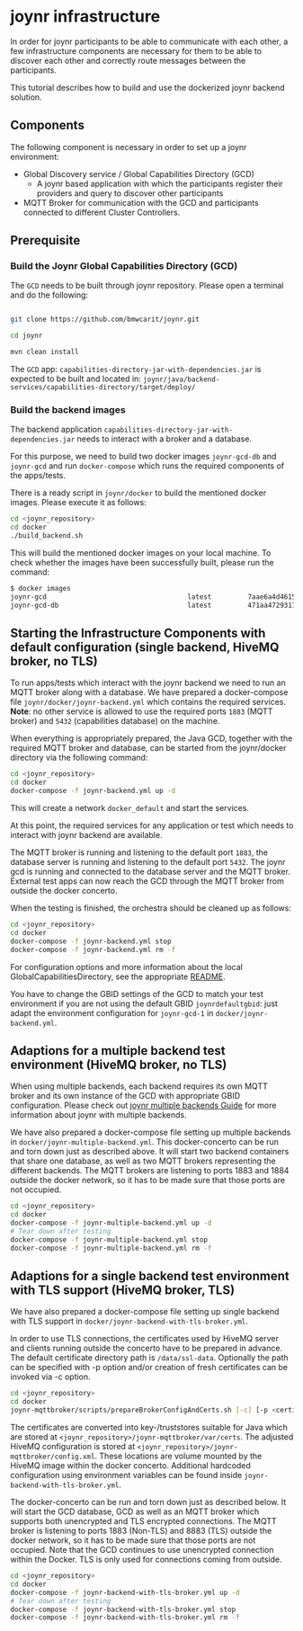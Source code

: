 # joynr infrastructure

In order for joynr participants to be able to communicate with
each other, a few infrastructure components are necessary for
them to be able to discover each other and correctly route
messages between the participants.

This tutorial describes how to build and use the dockerized joynr backend solution.

## Components

The following component is necessary in order to set up a joynr environment:

* Global Discovery service / Global Capabilities Directory (GCD)
  * A joynr based application with which the participants register their providers and query to
    discover other participants
* MQTT Broker for communication with the GCD and participants connected to different Cluster
  Controllers.

## Prerequisite

### Build the Joynr Global Capabilities Directory (GCD)
The `GCD` needs to be built through joynr repository. Please open a terminal and do the following:

```bash

git clone https://github.com/bmwcarit/joynr.git

cd joynr

mvn clean install

```
The `GCD` app: `capabilities-directory-jar-with-dependencies.jar` is expected to be built and located
in: `joynr/java/backend-services/capabilities-directory/target/deploy/`

### Build the backend images
The backend application `capabilities-directory-jar-with-dependencies.jar` needs to interact with a
broker and a database.

For this purpose, we need to build two docker images `joynr-gcd-db` and `joynr-gcd` and run
`docker-compose` which runs the required components of the apps/tests.

There is a ready script in `joynr/docker` to build the mentioned docker images. Please execute it
as follows:

```bash
cd <joynr_repository>
cd docker
./build_backend.sh
```
This will build the mentioned docker images on your local machine. To check whether the images have
been successfully built, please run the command:

```bash
$ docker images
joynr-gcd                                   latest         7aae6a4d4615   47 hours ago    260MB
joynr-gcd-db                                latest         471aa4729317   47 hours ago    192MB

```

## Starting the Infrastructure Components with default configuration (single backend, HiveMQ broker, no TLS)

To run apps/tests which interact with the joynr backend we need to run an MQTT
broker along with a database. We have prepared a docker-compose file `joynr/docker/joynr-backend.yml`
which contains the required services.  
**Note**: no other service is allowed to use the required ports `1883` (MQTT broker) and `5432`
(capabilities database) on the machine.

When everything is appropriately prepared, the Java GCD, together with the required MQTT broker and
database, can be started from the joynr/docker directory via the following command:

```bash
cd <joynr_repository>
cd docker
docker-compose -f joynr-backend.yml up -d
```
This will create a network `docker_default` and start the services.

At this point, the required services for any application or test which needs to interact with joynr
backend are available.

The MQTT broker is running and listening to the default port `1883`, the database server is running
and listening to the default port `5432`. The joynr gcd is running and connected to the database
server and the MQTT broker. External test apps can now reach the GCD through the MQTT broker from
outside the docker concerto.

When the testing is finished, the orchestra should be cleaned up as follows:

```bash
cd <joynr_repository>
cd docker
docker-compose -f joynr-backend.yml stop
docker-compose -f joynr-backend.yml rm -f
```

For configuration options and more information about the local GlobalCapabilitiesDirectory, see the
appropriate [README](../java/backend-services/capabilities-directory/README.md).

You have to change the GBID settings of the GCD to match your test environment if you are not using
the default GBID `joynrdefaultgbid`: just adapt the environment configuration for `joynr-gcd-1` in
`docker/joynr-backend.yml`.

## Adaptions for a multiple backend test environment (HiveMQ broker, no TLS)

When using multiple backends, each backend requires its own MQTT broker and its own instance of the
GCD with appropriate GBID configuration. Please check out [joynr multiple backends Guide](multiple-backends.md)
for more information about joynr with multiple backends.

We have also prepared a docker-compose file setting up multiple backends in `docker/joynr-multiple-backend.yml`.
This docker-concerto can be run and torn down just as described above. It will start two backend
containers that share one database, as well as two MQTT brokers representing the different backends.
The MQTT brokers are listening to ports 1883 and 1884 outside the docker network, so it has to be
made sure that those ports are not occupied.

```bash
cd <joynr_repository>
cd docker
docker-compose -f joynr-multiple-backend.yml up -d
# Tear down after testing
docker-compose -f joynr-multiple-backend.yml stop
docker-compose -f joynr-multiple-backend.yml rm -f
```

## Adaptions for a single backend test environment with TLS support (HiveMQ broker, TLS)

We have also prepared a docker-compose file setting up single backend with TLS support in `docker/joynr-backend-with-tls-broker.yml`.

In order to use TLS connections, the certificates used by HiveMQ server and clients running outside the concerto have to be
prepared in advance. The default certificate directory path is `/data/ssl-data`.
Optionally the path can be specified with -p option and/or creation of fresh certificates can be invoked via -c option.
```bash
cd <joynr_repository>
cd docker
joynr-mqttbroker/scripts/prepareBrokerConfigAndCerts.sh [-c] [-p <certificate directory path>]
```
The certificates are converted into key-/truststores suitable for Java which are stored at `<joynr_repository>/joynr-mqttbroker/var/certs`.
The adjusted HiveMQ configuration is stored at `<joynr_repository>/joynr-mqttbroker/config.xml`.
These locations are volume mounted by the HiveMQ image within the docker concerto.
Additional hardcoded configuration using environment variables can be found inside  `joynr-backend-with-tls-broker.yml`.

The docker-concerto can be run and torn down just as described below. It will start the GCD database, GCD as well as an MQTT
broker which supports both unencrypted and TLS encrypted connections. The MQTT broker is listening to ports 1883 (Non-TLS) and
8883 (TLS) outside the docker network, so it has to be made sure that those ports are not occupied. Note that the GCD continues
to use unencrypted connection within the Docker. TLS is only used for connections coming from outside.

```bash
cd <joynr_repository>
cd docker
docker-compose -f joynr-backend-with-tls-broker.yml up -d
# Tear down after testing
docker-compose -f joynr-backend-with-tls-broker.yml stop
docker-compose -f joynr-backend-with-tls-broker.yml rm -f
```
